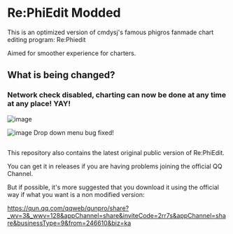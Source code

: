 # Re:PhiEdit Modded

This is an optimized version of cmdysj's famous phigros fanmade chart editing program: Re:Phiedit

Aimed for smoother experience for charters. 

## What is being changed? 

### Network check disabled, charting can now be done at any time at any place! YAY! 
![image](https://user-images.githubusercontent.com/107282563/236626346-750b6cda-3736-493e-b9fb-b153760dcd97.png)


![image](https://user-images.githubusercontent.com/107282563/236626245-396a35fb-b7e2-4e53-a099-3dcd68fd0f84.png)
Drop down menu bug fixed! 



##

This repository also contains the latest original public version of Re:PhiEdit. 

You can get it in releases if you are having problems joining the official QQ Channel. 

But if possible, it's more suggested that you download it using the official way if what you want is a non modified version: 

https://qun.qq.com/qqweb/qunpro/share?_wv=3&_wwv=128&appChannel=share&inviteCode=2rr7s&appChannel=share&businessType=9&from=246610&biz=ka
